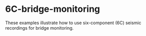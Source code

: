 # 6C-bridge-monitoring
These examples illustrate how to use six-component (6C) seismic recordings for bridge monitoring.
